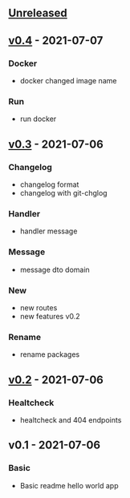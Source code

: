 <a name="unreleased"></a>
## [Unreleased]


<a name="v0.4"></a>
## [v0.4] - 2021-07-07
### Docker
- docker changed image name

### Run
- run docker


<a name="v0.3"></a>
## [v0.3] - 2021-07-06
### Changelog
- changelog format
- changelog with git-chglog

### Handler
- handler message

### Message
- message dto domain

### New
- new routes
- new features v0.2

### Rename
- rename packages


<a name="v0.2"></a>
## [v0.2] - 2021-07-06
### Healtcheck
- healtcheck and 404 endpoints


<a name="v0.1"></a>
## v0.1 - 2021-07-06
### Basic
- Basic readme hello world app


[Unreleased]: https://github.com/dbgjerez/golang-k8s-helm-helloworld/compare/v0.4...HEAD
[v0.4]: https://github.com/dbgjerez/golang-k8s-helm-helloworld/compare/v0.3...v0.4
[v0.3]: https://github.com/dbgjerez/golang-k8s-helm-helloworld/compare/v0.2...v0.3
[v0.2]: https://github.com/dbgjerez/golang-k8s-helm-helloworld/compare/v0.1...v0.2
